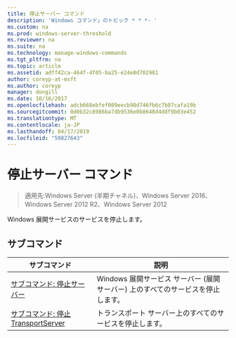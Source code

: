 ```yaml
---
title: 停止サーバー コマンド
description: 'Windows コマンド」のトピック * * *- '
ms.custom: na
ms.prod: windows-server-threshold
ms.reviewer: na
ms.suite: na
ms.technology: manage-windows-commands
ms.tgt_pltfrm: na
ms.topic: article
ms.assetid: adff42ca-464f-4f05-ba25-e24e8d702981
author: coreyp-at-msft
ms.author: coreyp
manager: dongill
ms.date: 10/16/2017
ms.openlocfilehash: adcb668ebfef009eecb98d746fb6c7b87cafa19b
ms.sourcegitcommit: 0d0b32c8986ba7db9536e0b8648d4ddf9b03e452
ms.translationtype: MT
ms.contentlocale: ja-JP
ms.lasthandoff: 04/17/2019
ms.locfileid: "59827643"
---
```

# <a name="the-stop-server-command"></a>停止サーバー コマンド

>適用先:Windows Server (半期チャネル)、Windows Server 2016、Windows Server 2012 R2、Windows Server 2012

Windows 展開サービスのサービスを停止します。
## <a name="subcommands"></a>サブコマンド
|サブコマンド|説明|
|-------|--------|
|[サブコマンド: 停止サーバー](subcommand-stop-server.md)|Windows 展開サービス サーバー (展開サーバー) 上のすべてのサービスを停止します。|
|[サブコマンド: 停止 TransportServer](subcommand-stop-transportserver.md)|トランスポート サーバー上のすべてのサービスを停止します。|
